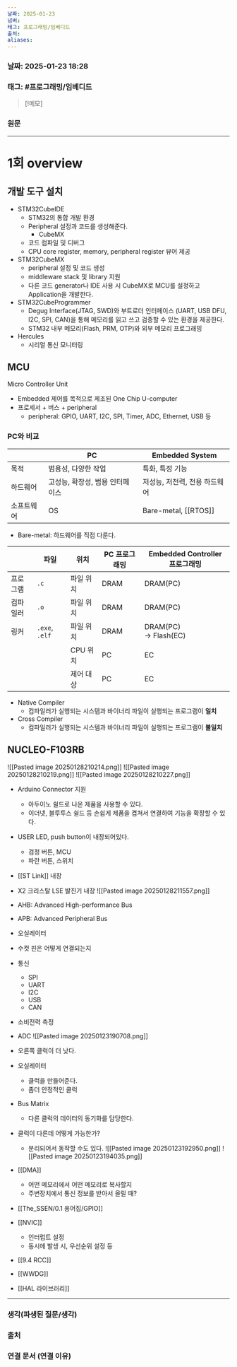 ```yaml
---
날짜: 2025-01-23
넘버: 
태그: 프로그래밍/임베디드
출처: 
aliases:
---
```

### 날짜:  2025-01-23 18:28

### 태그: #프로그래밍/임베디드

>[!메모]
>

### 원문
---
# 1회 overview
## 개발 도구 설치
- STM32CubeIDE
	- STM32의 통합 개발 환경
	- Peripheral 설정과 코드를 생성해준다.
		- CubeMX
	- 코드 컴파일 및 디버그
	- CPU core register, memory, peripheral register 뷰어 제공
- STM32CubeMX 
	- peripheral 설정 및 코드 생성
	- middleware stack 및 library 지원
	- 다른 코드 generator나 IDE 사용 시 CubeMX로 MCU를 설정하고 Application을 개발한다.
- STM32CubeProgrammer
	- Degug Interface(JTAG, SWD)와 부트로더 인터페이스 (UART, USB DFU, I2C, SPI, CAN)을 통해 메모리를 읽고 쓰고 검증할 수 있는 환경을 제공한다.
	- STM32 내부 메모리(Flash, PRM, OTP)와 외부 메모리 프로그래밍
- Hercules
	- 시리얼 통신 모니터링
## MCU
Micro Controller Unit
- Embedded 제어를 목적으로 제조된 One Chip U-computer
- 프로세서 + 버스 + peripheral
	- peripheral: GPIO, UART, I2C, SPI, Timer, ADC, Ethernet, USB 등
### PC와 비교

|       | PC                 | Embedded System      |
| ----- | ------------------ | -------------------- |
| 목적    | 범용성, 다양한 작업        | 특화, 특정 기능            |
| 하드웨어  | 고성능, 확장성, 범용 인터페이스 | 저성능, 저전력, 전용 하드웨어    |
| 소프트웨어 | OS                 | Bare-metal, [[RTOS]] |
- Bare-metal: 하드웨어를 직접 다룬다.

|      | 파일             | 위치     | PC 프로그래밍 | Embedded Controller 프로그래밍 |
| ---- | -------------- | ------ | -------- | ------------------------- |
| 프로그램 | `.c`           | 파일 위치  | DRAM     | DRAM(PC)                  |
| 컴파일러 | `.o`           | 파일 위치  | DRAM     | DRAM(PC)                  |
| 링커   | `.exe`, `.elf` | 파일 위치  | DRAM     | DRAM(PC)<br>-> Flash(EC)  |
|      |                | CPU 위치 | PC       | EC                        |
|      |                | 제어 대상  | PC       | EC                        |

- Native Compiler
	- 컴파일러가 실행되는 시스템과 바이너리 파일이 실행되는 프로그램이 **일치**
- Cross Compiler
	- 컴파일러가 실행되는 시스템과 바이너리 파일이 실행되는 프로그램이 **불일치**
## NUCLEO-F103RB

![[Pasted image 20250128210214.png]]
![[Pasted image 20250128210219.png]]
![[Pasted image 20250128210227.png]]
- Arduino Connector 지원
	- 아두이노 쉴드로 나온 제품을 사용할 수 있다.
	- 이더넷, 블루투스 쉴드 등 손쉽게 제품을 겹쳐서 연결하여 기능을 확장할 수 있다.
- USER LED, push button이 내장되어있다.
	- 검정 버튼, MCU
	- 파란 버튼, 스위치
- [[ST Link]] 내장
- X2 크리스탈 LSE 발진기 내장
![[Pasted image 20250128211557.png]]
- AHB: Advanced High-performance Bus
- APB: Advanced Peripheral Bus



- 오실레이터

- 수컷 핀은 어떻게 연결되는지
- 통신
	- SPI
	- UART
	- I2C
	- USB
	- CAN
- 소비전력 측정
- ADC
![[Pasted image 20250123190708.png]]
- 오른쪽 클럭이 더 낮다.
- 오실레이터
	- 클럭을 만들어준다.
	- 좀더 안정적인 클럭
- Bus Matrix
	- 다른 클럭의 데이터의 동기화를 담당한다.
- 클럭이 다른데 어떻게 가능한가?
	- 분리되어서 동작할 수도 있다.
![[Pasted image 20250123192950.png]]
![[Pasted image 20250123194035.png]]
- [[DMA]]
	- 어떤 메모리에서 어떤 메모리로 복사할지
	- 주변장치에서 통신 정보를 받아서 올릴 때?
- [[The_SSEN/0.1 용어집/GPIO]]
- [[NVIC]]
	- 인터럽트 설정
	- 동시에 발생 시, 우선순위 설정 등
- [[9.4 RCC]]
- [[WWDG]]
- [[HAL 라이브러리]]



---
### 생각(파생된 질문/생각)

### 출처

### 연결 문서 (연결 이유)
